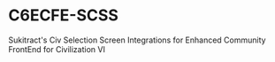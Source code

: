 # C6ECFE-SCSS
Sukitract's Civ Selection Screen Integrations for Enhanced Community FrontEnd for Civilization VI
